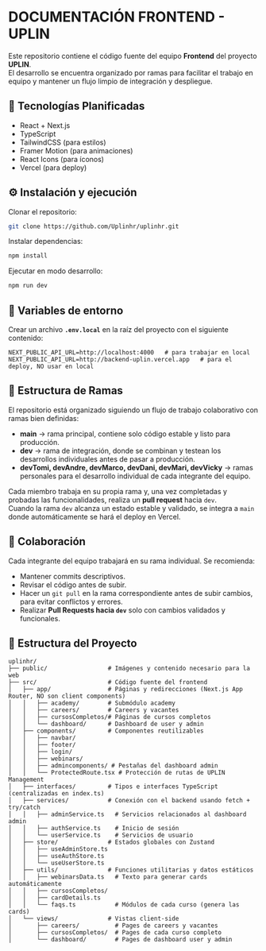 # DOCUMENTACIÓN FRONTEND - UPLIN
Este repositorio contiene el código fuente del equipo **Frontend** del proyecto **UPLIN**.  
El desarrollo se encuentra organizado por ramas para facilitar el trabajo en equipo y mantener un flujo limpio de integración y despliegue.

## 🚀 Tecnologías Planificadas
- React + Next.js  
- TypeScript  
- TailwindCSS (para estilos)  
- Framer Motion (para animaciones)  
- React Icons (para íconos)  
- Vercel (para deploy)  

## ⚙️ Instalación y ejecución
Clonar el repositorio:  
```bash
git clone https://github.com/Uplinhr/uplinhr.git
```
Instalar dependencias:  
```bash
npm install
```
Ejecutar en modo desarrollo:  
```bash
npm run dev
```

## 🔑 Variables de entorno
Crear un archivo **`.env.local`** en la raíz del proyecto con el siguiente contenido:
```env
NEXT_PUBLIC_API_URL=http://localhost:4000   # para trabajar en local
NEXT_PUBLIC_API_URL=http://backend-uplin.vercel.app   # para el deploy, NO usar en local
```

## 🌿 Estructura de Ramas
El repositorio está organizado siguiendo un flujo de trabajo colaborativo con ramas bien definidas:
- **main** → rama principal, contiene solo código estable y listo para producción.  
- **dev** → rama de integración, donde se combinan y testean los desarrollos individuales antes de pasar a producción.  
- **devTomi, devAndre, devMarco, devDani, devMari, devVicky** → ramas personales para el desarrollo individual de cada integrante del equipo.  

Cada miembro trabaja en su propia rama y, una vez completadas y probadas las funcionalidades, realiza un **pull request** hacia `dev`.  
Cuando la rama `dev` alcanza un estado estable y validado, se integra a `main` donde automáticamente se hará el deploy en Vercel.

## 🤝 Colaboración
Cada integrante del equipo trabajará en su rama individual. Se recomienda:
- Mantener commits descriptivos.  
- Revisar el código antes de subir.  
- Hacer un `git pull` en la rama correspondiente antes de subir cambios, para evitar conflictos y errores.  
- Realizar **Pull Requests hacia `dev`** solo con cambios validados y funcionales.  

## 📂 Estructura del Proyecto
```
uplinhr/
├── public/                 # Imágenes y contenido necesario para la web
├── src/                    # Código fuente del frontend
│   ├── app/                # Páginas y redirecciones (Next.js App Router, NO son client components)
│   │   ├── academy/        # Submódulo academy
│   │   ├── careers/        # Careers y vacantes
│   │   ├── cursosCompletos/# Páginas de cursos completos
│   │   └── dashboard/      # Dashboard de user y admin
│   ├── components/         # Componentes reutilizables
│   │   ├── navbar/
│   │   ├── footer/
│   │   ├── login/
│   │   ├── webinars/
│   │   ├── admincomponents/ # Pestañas del dashboard admin
│   │   └── ProtectedRoute.tsx # Protección de rutas de UPLIN Management
│   ├── interfaces/         # Tipos e interfaces TypeScript (centralizadas en index.ts)
│   ├── services/           # Conexión con el backend usando fetch + try/catch
│   │   ├── adminService.ts   # Servicios relacionados al dashboard admin
│   │   ├── authService.ts    # Inicio de sesión
│   │   └── userService.ts    # Servicios de usuario
│   ├── store/              # Estados globales con Zustand
│   │   ├── useAdminStore.ts
│   │   ├── useAuthStore.ts
│   │   └── useUserStore.ts
│   ├── utils/              # Funciones utilitarias y datos estáticos
│   │   ├── webinarsData.ts   # Texto para generar cards automáticamente
│   │   ├── cursosCompletos/
│   │   ├── cardDetails.ts
│   │   └── faqs.ts           # Módulos de cada curso (genera las cards)
│   └── views/              # Vistas client-side
│       ├── careers/          # Pages de careers y vacantes
│       ├── cursosCompletos/  # Pages de cada curso completo
│       └── dashboard/        # Pages de dashboard user y admin
```
